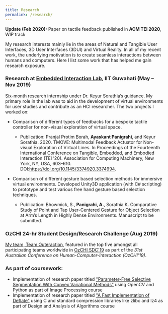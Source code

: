 ```yaml
---
title: Research
permalink: /research/
---
```


**Update (Feb 2020):** Paper on tactile feedback published in **ACM TEI 2020**, WIP track

My research interests mainly lie in the areas of Natural and Tangible User Interfaces, 3D User Interfaces (3DUI) and Virtual Reality. In all of my recent work, the underlying motivation is to create seamless interactions between humans and computers. Here I list some work that has helped me gain research exposure.

### Research at [Embedded Interaction Lab](http://embeddedinteractions.com/), IIT Guwahati (May – Nov 2019)
Six-month research internship under Dr. Keyur Sorathia’s guidance. My primary role in the lab was to aid in the development of virtual environments for user studies and contribute as an HCI researcher. The two projects I worked on:
* Comparison of different types of feedbacks for a bespoke tactile controller for non-visual exploration of virtual space.
  * Publication: Pranjal Protim Borah, **Ayaskant Panigrahi**, and Keyur Sorathia. 2020. TMOVE: Multimodal Feedback Actuator for Non-visual Exploration of Virtual Lines. In Proceedings of the Fourteenth International Conference on Tangible, Embedded, and Embodied Interaction (TEI ’20). Association for Computing Machinery, New York, NY, USA, 603–610. DOI:https://doi.org/10.1145/3374920.3374994.

* Comparison of different gesture based selection methods for immersive virtual environments. Developed Unity3D application (with C# scripting) to prototype and test various free hand gesture based selection techniques.
  * Publication: Bhowmick, S., **Panigrahi, A.**, Sorathia K. Comparative Study of Point and Tap User-Centered Gesture for Object Selection at Arm’s Length in Highly Dense Environments. Manuscript to be submitted.

### OzCHI 24-hr Student Design/Research Challenge (Aug 2019)
[My team, Team Outeraction](/projects/ozchi-sdc/), featured in the top five amongst all participating teams worldwide in [OzCHI SDC'19](http://ozchi2019.visemex.org/wp/participate/ozchi-student-design-challenge-sdc/) as part of the *31st Australian Conference on Human-Computer-Interaction (OzCHI'19)*.

### As part of coursework:
* Implementation of research paper titled ["Parameter-Free Selective Segmentation With Convex Variational Methods"](https://ieeexplore.ieee.org/document/8550655) using OpenCV and Python as part of Image Processing course
* Implementation of research paper titled ["A Fast Implementation of Deflate"](https://ieeexplore.ieee.org/document/6824430) using C and standard compression libraries like zlibc and lz4 as part of Design and Analysis of Algorithms course
